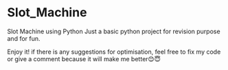 # Slot_Machine
Slot Machine using Python
Just a basic python project for revision purpose and for fun.

Enjoy it!
if there is any suggestions for optimisation, feel free to fix my code or give a comment because it will make me better😊😇
